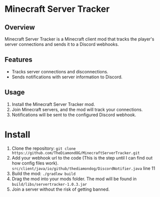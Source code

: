 # Minecraft Server Tracker

## Overview

Minecraft Server Tracker is a Minecraft client mod that tracks the player's server connections and sends it to a Discord webhooks.

## Features

- Tracks server connections and disconnections.
- Sends notifications with server information to Discord.

## Usage

1. Install the Minecraft Server Tracker mod.
2. Join Minecraft servers, and the mod will track your connections.
3. Notifications will be sent to the configured Discord webhook.

# Install

1. Clone the repository:
`git clone https://github.com/TheDiamondOG/MinecraftServerTracker.git`
2. Add your webhook url to the code (This is the step until I can find out how config files work).
`src/client/java/io/github/thediamondog/DiscordNotifier.java` line 11
3. Build the mod:
`./gradlew build`
4. Drag the mod into your mods folder.
The mod will be found in `build/libs/servertracker-1.0.3.jar`
5. Join a server without the risk of getting banned.

